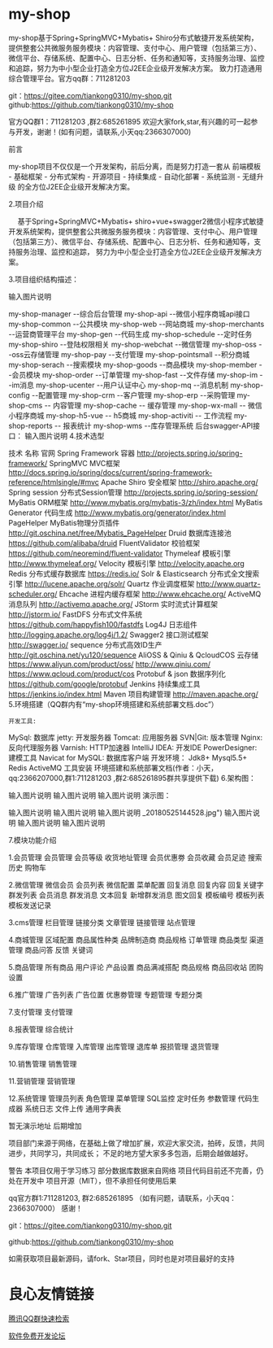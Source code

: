 # my-shop
my-shop基于Spring+SpringMVC+Mybatis+ Shiro分布式敏捷开发系统架构，提供整套公共微服务服务模块：内容管理、支付中心、用户管理（包括第三方）、微信平台、存储系统、配置中心、日志分析、任务和通知等，支持服务治理、监控和追踪，努力为中小型企业打造全方位J2EE企业级开发解决方案。 致力打造通用综合管理平台。官方qq群：711281203

git：https://gitee.com/tiankong0310/my-shop.git
github:https://github.com/tiankong0310/my-shop

官方QQ群1：711281203 ,群2:685261895 欢迎大家fork,star,有兴趣的可一起参与开发，谢谢！(如有问题，请联系,小天qq:2366307000)

前言

my-shop项目不仅仅是一个开发架构，前后分离，而是努力打造一套从 前端模板 - 基础框架 - 分布式架构 - 开源项目 - 持续集成 - 自动化部署 - 系统监测 - 无缝升级 的全方位J2EE企业级开发解决方案。

2.项目介绍

　 基于Spring+SpringMVC+Mybatis+ shiro+vue+swagger2微信小程序式敏捷开发系统架构，提供整套公共微服务服务模块：内容管理、支付中心、用户管理（包括第三方）、微信平台、存储系统、配置中心、日志分析、任务和通知等，支持服务治理、监控和追踪， 努力为中小型企业打造全方位J2EE企业级开发解决方案。

3.项目组织结构描述：

输入图片说明

my-shop-manager --综合后台管理
my-shop-api --微信小程序商城api接口
my-shop-common --公共模块
my-shop-web --网站商城
my-shop-merchants  --运营商管理平台
my-shop-gen --代码生成
my-shop-schedule --定时任务
my-shop-shiro --登陆权限相关
my-shop-webchat --微信管理
my-shop-oss   --oss云存储管理
my-shop-pay   --支付管理
my-shop-pointsmall  --积分商城
my-shop-serach   --搜索模块
my-shop-goods   --商品模块
my-shop-member  --会员模块
my-shop-order  --订单管理
my-shop-fast   --文件存储
my-shop-im   --im消息
my-shop-ucenter   --用户认证中心
my-shop-mq  --消息机制
my-shop-config   --配置管理
my-shop-crm   --客户管理
my-shop-erp   --采购管理
my-shop-cms  -- 内容管理
my-shop-cache  -- 缓存管理
my-shop-wx-mall -- 微信小程序商城
my-shop-h5-vue -- h5商城
my-shop-activiti -- 工作流程
my-shop-reports -- 报表统计
my-shop-wms  --库存管理系统
后台swagger-API接口： 输入图片说明 4.技术选型

技术	名称	官网
Spring Framework	容器	http://projects.spring.io/spring-framework/
SpringMVC	MVC框架	http://docs.spring.io/spring/docs/current/spring-framework-reference/htmlsingle/#mvc
Apache Shiro	安全框架	http://shiro.apache.org/
Spring session	分布式Session管理	http://projects.spring.io/spring-session/
MyBatis	ORM框架	http://www.mybatis.org/mybatis-3/zh/index.html
MyBatis Generator	代码生成	http://www.mybatis.org/generator/index.html
PageHelper	MyBatis物理分页插件	http://git.oschina.net/free/Mybatis_PageHelper
Druid	数据库连接池	https://github.com/alibaba/druid
FluentValidator	校验框架	https://github.com/neoremind/fluent-validator
Thymeleaf	模板引擎	http://www.thymeleaf.org/
Velocity	模板引擎	http://velocity.apache.org
Redis	分布式缓存数据库	https://redis.io/
Solr & Elasticsearch	分布式全文搜索引擎	http://lucene.apache.org/solr/ 
Quartz	作业调度框架	http://www.quartz-scheduler.org/
Ehcache	进程内缓存框架	http://www.ehcache.org/
ActiveMQ	消息队列	http://activemq.apache.org/
JStorm	实时流式计算框架	http://jstorm.io/
FastDFS	分布式文件系统	https://github.com/happyfish100/fastdfs
Log4J	日志组件	http://logging.apache.org/log4j/1.2/
Swagger2	接口测试框架	http://swagger.io/
sequence	分布式高效ID生产	http://git.oschina.net/yu120/sequence
AliOSS & Qiniu & QcloudCOS	云存储	https://www.aliyun.com/product/oss/ http://www.qiniu.com/ 
https://www.qcloud.com/product/cos
Protobuf & json	数据序列化	https://github.com/google/protobuf
Jenkins	持续集成工具	https://jenkins.io/index.html
Maven	项目构建管理	http://maven.apache.org/
5.环境搭建（QQ群内有“my-shop环境搭建和系统部署文档.doc”）

	开发工具:
MySql: 数据库
jetty: 开发服务器
Tomcat: 应用服务器
SVN|Git: 版本管理
Nginx: 反向代理服务器
Varnish: HTTP加速器
IntelliJ IDEA: 开发IDE
PowerDesigner: 建模工具
Navicat for MySQL: 数据库客户端
开发环境：
Jdk8+
Mysql5.5+
Redis
ActiveMQ
工具安装
环境搭建和系统部署文档(作者：小天，qq:2366207000,群1:711281203 ,群2:685261895群共享提供下载)
6.架构图：

输入图片说明 输入图片说明 输入图片说明 演示图：

输入图片说明 输入图片说明 输入图片说明 _20180525144528.jpg") 输入图片说明 输入图片说明 输入图片说明

7.模块功能介绍

1.会员管理 会员管理 会员等级 收货地址管理 会员优惠劵 会员收藏 会员足迹 搜索历史 购物车

2.微信管理 微信会员 会员列表 微信配置 菜单配置 回复消息 回复内容 回复关键字 群发列表 会员消息 群发消息 文本回复 新增群发消息 图文回复 模板编号 模板列表 模板发送记录

3.cms管理 栏目管理 链接分类 文章管理 链接管理 站点管理

4.商城管理 区域配置 商品属性种类 品牌制造商 商品规格 订单管理 商品类型 渠道管理 商品问答 反馈 关键词

5.商品管理 所有商品 用户评论 产品设置 商品满减搭配 商品规格 商品回收站 团购设置

6.推广管理 广告列表 广告位置 优惠劵管理 专题管理 专题分类

7.支付管理 支付管理

8.报表管理 综合统计

9.库存管理 仓库管理 入库管理 出库管理 退库单 报损管理 退货管理

10.销售管理 销售管理

11.营销管理 营销管理

12.系统管理 管理员列表 角色管理 菜单管理 SQL监控 定时任务 参数管理 代码生成器 系统日志 文件上传 通用字典表

暂无演示地址 后期增加

项目部门来源于网络，在基础上做了增加扩展，欢迎大家交流，拍砖，反馈，共同进步，共同学习，共同成长； 不足的地方望大家多多包涵，后期会越做越好。

警告 本项目仅用于学习练习 部分数据库数据来自网络 项目代码目前还不完善，仍处在开发中 项目开源（MIT），但不承担任何使用后果

qq官方群1:711281203, 群2:685261895 （如有问题，请联系，小天qq：2366307000） 感谢！

git：https://gitee.com/tiankong0310/my-shop.git

github:https://github.com/tiankong0310/my-shop

如需获取项目最新源码，请fork、Star项目，同时也是对项目最好的支持


 # 良心友情链接

[腾讯QQ群快速检索](http://u.720life.cn/s/8cf73f7c)

[软件免费开发论坛](http://u.720life.cn/s/bbb01dc0)